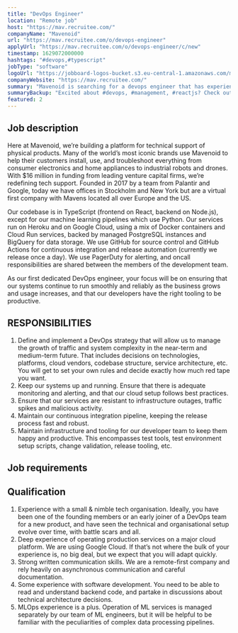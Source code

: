 ```yaml
---
title: "DevOps Engineer"
location: "Remote job"
host: "https://mav.recruitee.com/"
companyName: "Mavenoid"
url: "https://mav.recruitee.com/o/devops-engineer"
applyUrl: "https://mav.recruitee.com/o/devops-engineer/c/new"
timestamp: 1629072000000
hashtags: "#devops,#typescript"
jobType: "software"
logoUrl: "https://jobboard-logos-bucket.s3.eu-central-1.amazonaws.com/mavenoid"
companyWebsite: "https://mav.recruitee.com/"
summary: "Mavenoid is searching for a devops engineer that has experience with a small and nimble tech organisation."
summaryBackup: "Excited about #devops, #management, #reactjs? Check out this job post!"
featured: 2
---
```


## Job description

Here at Mavenoid, we’re building a platform for technical support of physical products. Many of the world’s most iconic brands use Mavenoid to help their customers install, use, and troubleshoot everything from consumer electronics and home appliances to industrial robots and drones. With $16 million in funding from leading venture capital firms, we’re redefining tech support. Founded in 2017 by a team from Palantir and Google, today we have offices in Stockholm and New York but are a virtual first company with Mavens located all over Europe and the US.

Our codebase is in TypeScript (frontend on React, backend on Node.js), except for our machine learning pipelines which use Python. Our services run on Heroku and on Google Cloud, using a mix of Docker containers and Cloud Run services, backed by managed PostgreSQL instances and BigQuery for data storage. We use GitHub for source control and GitHub Actions for continuous integration and release automation (currently we release once a day). We use PagerDuty for alerting, and oncall responsibilities are shared between the members of the development team.

As our first dedicated DevOps engineer, your focus will be on ensuring that our systems continue to run smoothly and reliably as the business grows and usage increases, and that our developers have the right tooling to be productive.

## RESPONSIBILITIES

1.  Define and implement a DevOps strategy that will allow us to manage the growth of traffic and system complexity in the near-term and medium-term future. That includes decisions on technologies, platforms, cloud vendors, codebase structure, service architecture, etc. You will get to set your own rules and decide exactly how much red tape you want.
2.  Keep our systems up and running. Ensure that there is adequate monitoring and alerting, and that our cloud setup follows best practices.
3.  Ensure that our services are resistant to infrastructure outages, traffic spikes and malicious activity.
4.  Maintain our continuous integration pipeline, keeping the release process fast and robust.
5.  Maintain infrastructure and tooling for our developer team to keep them happy and productive. This encompasses test tools, test environment setup scripts, change validation, release tooling, etc.

## Job requirements

## Qualification

1.  Experience with a small & nimble tech organisation. Ideally, you have been one of the founding members or an early joiner of a DevOps team for a new product, and have seen the technical and organisational setup evolve over time, with battle scars and all.
2.  Deep experience of operating production services on a major cloud platform. We are using Google Cloud. If that’s not where the bulk of your experience is, no big deal, but we expect that you will adapt quickly.
3.  Strong written communication skills. We are a remote-first company and rely heavily on asynchronous communication and careful documentation.
4.  Some experience with software development. You need to be able to read and understand backend code, and partake in discussions about technical architecture decisions.
5.  MLOps experience is a plus. Operation of ML services is managed separately by our team of ML engineers, but it will be helpful to be familiar with the peculiarities of complex data processing pipelines.
